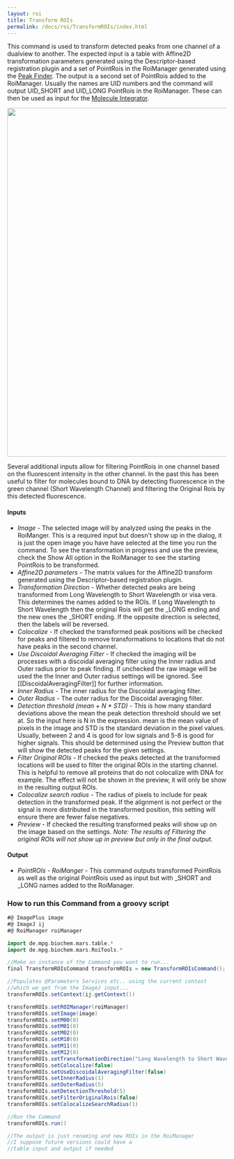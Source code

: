 ```yaml
---
layout: roi
title: Transform ROIs
permalink: /docs/roi/TransformROIs/index.html
---
```

This command is used to transform detected peaks from one channel of a dualview to another. The expected input is a table with Affine2D transformation parameters generated using the Descriptor-based registration plugin and a set of PointRois in the RoiManager generated using the [Peak Finder](../image/PeakFinder). The output is a second set of PointRois added to the RoiManager. Usually the names are UID numbers and the command will output UID_SHORT and UID_LONG PointRois in the RoiManager. These can then be used as input for the [Molecule Integrator](../image/MoleculeIntegrator).

<img align='center' src='{{site.baseurl}}/docs/roi/img/TransformROIs.png' width='800' />

Several additional inputs allow for filtering PointRois in one channel based on the fluorescent intensity in the other channel. In the past this has been useful to filter for molecules bound to DNA by detecting fluorescence in the green channel (Short Wavelength Channel) and filtering the Original Rois by this detected fluorescence.

#### Inputs

* *Image* - The selected image will by analyzed using the peaks in the RoiManger. This is a required input but doesn't show up in the dialog, it is just the open image you have have selected at the time you run the command. To see the transformation in progress and use the preview, check the Show All option in the RoiManager to see the starting PointRois to be transformed.
* *Affine2D parameters* - The matrix values for the Affine2D transform generated using the Descriptor-based registration plugin.
* *Transformation Direction* - Whether detected peaks are being transformed from Long Wavelength to Short Wavelength or visa vera. This determines the names added to the ROIs. If Long Wavelength to Short Wavelength then the original Rois will get the _LONG ending and the new ones the _SHORT ending. If the opposite direction is selected, then the labels will be reversed.
* *Colocalize* - If checked the transformed peak positions will be checked for peaks and filtered to remove transformations to locations that do not have peaks in the second channel.
* *Use Discoidal Averaging Filter* -  If checked the imaging will be processes with a discoidal averaging filter using the Inner radius and Outer radius prior to peak finding. If unchecked the raw image will be used the the Inner and Outer radius settings will be ignored. See [[DiscoidalAveragingFilter]] for further information.
* *Inner Radius* - The inner radius for the Discoidal averaging filter.
* *Outer Radius* - The outer radius for the Discoidal averaging filter.
* *Detection threshold (mean + N * STD)* - This is how many standard deviations above the mean the peak detection threshold should we set at. So the input here is N in the expression. mean is the mean value of pixels in the image and STD is the standard deviation in the pixel values. Usually, between 2 and 4 is good for low signals and 5-8 is good for higher signals. This should be determined using the Preview button that will show the detected peaks for the given settings.
* *Filter Original ROIs* - If checked the peaks detected at the transformed locations will be used to filter the original ROIs in the starting channel. This is helpful to remove all proteins that do not colocalize with DNA for example. The effect will not be shown in the preview, it will only be show in the resulting output ROIs.
* *Colocalize search radius* - The radius of pixels to include for peak detection in the transformed peak. If the alignment is not perfect or the signal is more distributed in the transformed position, this setting will ensure there are fewer false negatives.
* *Preview* - If checked the resulting transformed peaks will show up on the image based on the settings. *Note: The results of Filtering the original ROIs will not show up in preview but only in the final output.*  

#### Output

* *PointROIs - RoiManger* - This command outputs transformed PointRois as well as the original PointRois used as input but with _SHORT and _LONG names added to the RoiManager.

### How to run this Command from a groovy script

```groovy
#@ ImagePlus image
#@ ImageJ ij
#@ RoiManager roiManager

import de.mpg.biochem.mars.table.*
import de.mpg.biochem.mars.RoiTools.*

//Make an instance of the Command you want to run...
final TransformROIsCommand transformROIs = new TransformROIsCommand();

//Populates @Parameters Services etc.. using the current context
//which we get from the ImageJ input...
transformROIs.setContext(ij.getContext())

transformROIs.setROIManager(roiManager)
transformROIs.setImage(image)
transformROIs.setM00(0)
transformROIs.setM01(0)
transformROIs.setM02(0)
transformROIs.setM10(0)
transformROIs.setM11(0)
transformROIs.setM12(0)
transformROIs.setTransformationDirection("Long Wavelength to Short Wavelength")
transformROIs.setColocalize(false)
transformROIs.setUseDiscoidalAveragingFilter(false)
transformROIs.setInnerRadius(1)
transformROIs.setOuterRadius(5)
transformROIs.setDetectionThreshold(5)
transformROIs.setFilterOriginalRois(false)
transformROIs.setColocalizeSearchRadius(1)

//Run the Command
transformROIs.run()

//The output is just renaming and new ROIs in the RoiManager
//I suppose future versions could have a
//table input and output if needed
```
